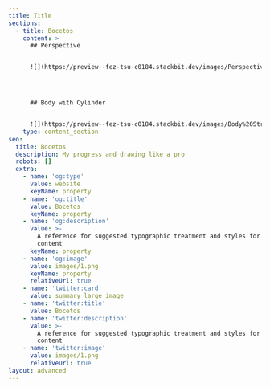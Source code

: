 ```yaml
---
title: Title
sections:
  - title: Bocetos
    content: >
      ## Perspective


      ![](https://preview--fez-tsu-c0184.stackbit.dev/images/Perspectives.jpg)




      ## Body with Cylinder


      ![](https://preview--fez-tsu-c0184.stackbit.dev/images/Body%20Structure%20in%20Cilindros.jpg)
    type: content_section
seo:
  title: Bocetos
  description: My progress and drawing like a pro
  robots: []
  extra:
    - name: 'og:type'
      value: website
      keyName: property
    - name: 'og:title'
      value: Bocetos
      keyName: property
    - name: 'og:description'
      value: >-
        A reference for suggested typographic treatment and styles for your
        content
      keyName: property
    - name: 'og:image'
      value: images/1.png
      keyName: property
      relativeUrl: true
    - name: 'twitter:card'
      value: summary_large_image
    - name: 'twitter:title'
      value: Bocetos
    - name: 'twitter:description'
      value: >-
        A reference for suggested typographic treatment and styles for your
        content
    - name: 'twitter:image'
      value: images/1.png
      relativeUrl: true
layout: advanced
---
```

